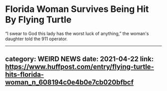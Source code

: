# Florida Woman Survives Being Hit By Flying Turtle

“I swear to God this lady has the worst luck of anything,” the woman's daughter told the 911 operator.

---
category: WEIRD NEWS
date: 2021-04-22
link: https://www.huffpost.com/entry/flying-turtle-hits-florida-woman_n_608194c0e4b0e7cb020bfbcf
---
